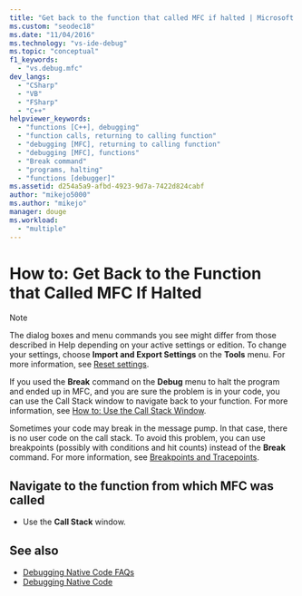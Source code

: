 ```yaml
---
title: "Get back to the function that called MFC if halted | Microsoft Docs"
ms.custom: "seodec18"
ms.date: "11/04/2016"
ms.technology: "vs-ide-debug"
ms.topic: "conceptual"
f1_keywords:
  - "vs.debug.mfc"
dev_langs:
  - "CSharp"
  - "VB"
  - "FSharp"
  - "C++"
helpviewer_keywords:
  - "functions [C++], debugging"
  - "function calls, returning to calling function"
  - "debugging [MFC], returning to calling function"
  - "debugging [MFC], functions"
  - "Break command"
  - "programs, halting"
  - "functions [debugger]"
ms.assetid: d254a5a9-afbd-4923-9d7a-7422d824cabf
author: "mikejo5000"
ms.author: "mikejo"
manager: douge
ms.workload:
  - "multiple"
---
```

# How to: Get Back to the Function that Called MFC If Halted

> [!NOTE]
> The dialog boxes and menu commands you see might differ from those described in Help depending on your active settings or edition. To change your settings, choose **Import and Export Settings** on the **Tools** menu. For more information, see [Reset settings](../ide/environment-settings.md#reset-settings).

If you used the **Break** command on the **Debug** menu to halt the program and ended up in MFC, and you are sure the problem is in your code, you can use the Call Stack window to navigate back to your function. For more information, see [How to: Use the Call Stack Window](../debugger/how-to-use-the-call-stack-window.md).

Sometimes your code may break in the message pump. In that case, there is no user code on the call stack. To avoid this problem, you can use breakpoints (possibly with conditions and hit counts) instead of the **Break** command. For more information, see [Breakpoints and Tracepoints](https://msdn.microsoft.com/library/fe4eedc1-71aa-4928-962f-0912c334d583).

## Navigate to the function from which MFC was called

-   Use the **Call Stack** window.

## See also

- [Debugging Native Code FAQs](../debugger/debugging-native-code-faqs.md)
- [Debugging Native Code](../debugger/debugging-native-code.md)